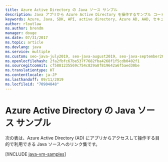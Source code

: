 ```yaml
---
title: Azure Active Directory の Java ソース サンプル
description: Java アプリから Azure Active Directory を操作するサンプル コードを入手しましょう。
keywords: Azure, Java, SDK, API, active directory, Azure AD, AAD, セキュリティ, ログイン, 認証, SSO, SAML
author: rloutlaw
ms.author: brendm
manager: douge
ms.date: 07/31/2017
ms.topic: article
ms.devlang: java
ms.service: multiple
ms.custom: seo-java-july2019, seo-java-august2019, seo-java-september2019
ms.openlocfilehash: 2fa2fbfc67be537f7682fba4268f1f5cdb0402f1
ms.sourcegitcommit: cf5881235569c754c829a8f819642a6f5aed30be
ms.translationtype: HT
ms.contentlocale: ja-JP
ms.lasthandoff: 09/11/2019
ms.locfileid: "70904848"
---
```

# <a name="java-source-samples-for-azure-active-directory"></a>Azure Active Directory の Java ソース サンプル

次の表は、Azure Active Directory (AD) にアプリからアクセスして操作する目的で利用できる Java ソースへのリンク集です。

[!INCLUDE [java-vm-samples](includes/java-aad-samples.md)]